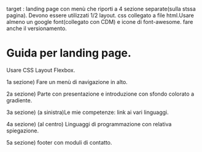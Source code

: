 target : landing page con menù che riporti a 4 sezione separate(sulla stssa pagina). Devono essere utilizzati 1/2 layout. css collegato a file html.Usare almeno un google font(collegato con CDM) e icone di font-awesome. fare anche il versionamento.
# Guida per landing page. 
Usare CSS Layout Flexbox.

1a sezione) Fare un menù di navigazione in alto.

2a sezione) Parte con presentazione e introduzione con sfondo colorato a gradiente.

3a sezione) (a sinistra)Le mie competenze: link ai vari linguaggi.

4a sezione) (al centro) Linguaggi di programmazione con relativa spiegazione.

5a sezione) footer con moduli di contatto.
